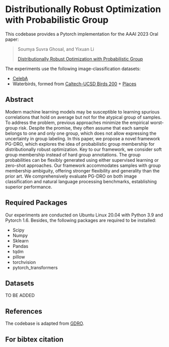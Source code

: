 # Distributionally Robust Optimization with Probabilistic Group
This codebase provides a Pytorch implementation for the AAAI 2023 Oral paper:

> Soumya Suvra Ghosal, and Yixuan Li
>
> [Distributionally Robust Optimization with Probabilistic Group]()

The experiments use the following image-classification datasets:
- [CelebA](http://mmlab.ie.cuhk.edu.hk/projects/CelebA.html)
- Waterbirds, formed from [Caltech-UCSD Birds 200](http://www.vision.caltech.edu/visipedia/CUB-200.html) + [Places](http://places2.csail.mit.edu/)

<!-- - [MultiNLI](https://www.nyu.edu/projects/bowman/multinli/) -->

## Abstract
Modern machine learning models may be susceptible to learning spurious correlations that hold on average but not for the atypical group of samples. To address the problem, previous approaches minimize the empirical worst-group risk. Despite the promise, they often assume that each sample belongs to one and only one group, which does not allow expressing the uncertainty in group labeling. In this paper, we propose a novel framework PG-DRO, which explores the idea of probabilistic group membership for distributionally robust optimization. Key to our framework, we consider soft group membership instead of hard group annotations. The group probabilities can be flexibly generated using either supervised learning or zero-shot approaches. Our framework accommodates samples with group membership ambiguity, offering stronger flexibility and generality than the prior art. We comprehensively evaluate PG-DRO on both image classification and natural language processing benchmarks, establishing superior performance.

## Required Packages
Our experiments are conducted on Ubuntu Linux 20.04 with Python 3.9 and Pytorch 1.6. Besides, the following packages are required to be installed:
* Scipy
* Numpy
* Sklearn
* Pandas
* tqdm
* pillow
* torchvision
* pytorch_transformers

## Datasets

TO BE ADDED
  
## References
The codebase is adapted from [GDRO](https://github.com/kohpangwei/group_DRO).


## For bibtex citation 

```

```

